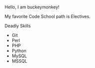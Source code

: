 Hello, I am buckeymonkey!

My favorite Code School path is Electives.

Deadly Skills
* Git
* Perl
* PHP
* Python
* MySQL
* MSSQL

